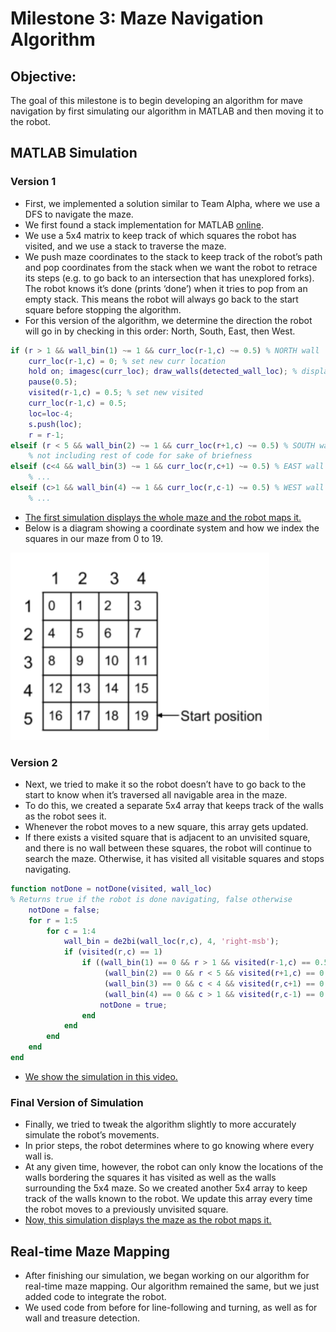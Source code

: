 # Milestone 3: Maze Navigation Algorithm

## Objective:
The goal of this milestone is to begin developing an algorithm for mave navigation by first simulating our algorithm in MATLAB and then moving it to the robot.

## MATLAB Simulation

### Version 1
* First, we implemented a solution similar to Team Alpha, where we use a DFS to navigate the maze.  
* We first found a stack implementation for MATLAB [online](https://www.mathworks.com/matlabcentral/fileexchange/28922-list--queue--stack?focused=5187765&tab=function).
* We use a 5x4 matrix to keep track of which squares the robot has visited, and we use a stack to traverse the maze.  
* We push maze coordinates to the stack to keep track of the robot’s path and pop coordinates from the stack when we want the robot to retrace its steps (e.g. to go back to an intersection that has unexplored forks).  The robot knows it’s done (prints ‘done’) when it tries to pop from an empty stack.  This means the robot will always go back to the start square before stopping the algorithm.
* For this version of the algorithm, we determine the direction the robot will go in by checking in this order: North, South, East, then West.

```Matlab
if (r > 1 && wall_bin(1) ~= 1 && curr_loc(r-1,c) ~= 0.5) % NORTH wall
    curr_loc(r-1,c) = 0; % set new curr location
    hold on; imagesc(curr_loc); draw_walls(detected_wall_loc); % display new current location
    pause(0.5);
    visited(r-1,c) = 0.5; % set new visited
    curr_loc(r-1,c) = 0.5;
    loc=loc-4;
    s.push(loc);
    r = r-1;
elseif (r < 5 && wall_bin(2) ~= 1 && curr_loc(r+1,c) ~= 0.5) % SOUTH wall
	% not including rest of code for sake of briefness
elseif (c<4 && wall_bin(3) ~= 1 && curr_loc(r,c+1) ~= 0.5) % EAST wall
	% ...
elseif (c>1 && wall_bin(4) ~= 1 && curr_loc(r,c-1) ~= 0.5) % WEST wall
	% ...
```

* [The first simulation displays the whole maze and the robot maps it.](https://youtu.be/MxFL3VIOMlE)
* Below is a diagram showing a coordinate system and how we index the squares in our maze from 0 to 19.

<img src="https://github.com/sk2282/ECE3400_Team8/blob/master/pictures/Milestone3/Milestone3Coord.png?raw=true" height="300" />


### Version 2 
* Next, we tried to make it so the robot doesn’t have to go back to the start to know when it’s traversed all navigable area in the maze.  
* To do this, we created a separate 5x4 array that keeps track of the walls as the robot sees it.  
* Whenever the robot moves to a new square, this array gets updated.  
* If there exists a visited square that is adjacent to an unvisited square, and there is no wall between these squares, the robot will continue to search the maze.  Otherwise, it has visited all visitable squares and stops navigating.

``` Matlab
function notDone = notDone(visited, wall_loc)
% Returns true if the robot is done navigating, false otherwise
    notDone = false;
    for r = 1:5
        for c = 1:4
            wall_bin = de2bi(wall_loc(r,c), 4, 'right-msb');
            if (visited(r,c) == 1)
                if ((wall_bin(1) == 0 && r > 1 && visited(r-1,c) == 0.5) || ...
                     (wall_bin(2) == 0 && r < 5 && visited(r+1,c) == 0.5) || ...
                     (wall_bin(3) == 0 && c < 4 && visited(r,c+1) == 0.5) || ...
                     (wall_bin(4) == 0 && c > 1 && visited(r,c-1) == 0.5))
                    notDone = true;
                end
            end
        end
    end
end
```

* [We show the simulation in this video.](https://youtu.be/MUISAKUdXKQ)



### Final Version of Simulation
* Finally, we tried to tweak the algorithm slightly to more accurately simulate the robot’s movements.  
* In prior steps, the robot determines where to go knowing where every wall is.  
* At any given time, however, the robot can only know the locations of the walls bordering the squares it has visited as well as the walls surrounding the 5x4 maze.  So we created another 5x4 array to keep track of the walls known to the robot. We update this array every time the robot moves to a previously unvisited square.
* [Now, this simulation displays the maze as the robot maps it.](https://youtu.be/FBHg2GErlwE)


## Real-time Maze Mapping
* After finishing our simulation, we began working on our algorithm for real-time maze mapping. Our algorithm remained the same, but we just added code to integrate the robot. 
* We used code from before for line-following and turning, as well as for wall and treasure detection.

